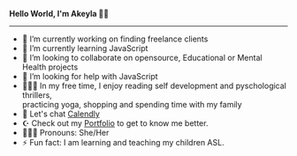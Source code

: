 <b>Hello World, I'm Akeyla 👋🏽</b>
<hr>

- 🔭 I’m currently working on finding freelance clients
- 🌱 I’m currently learning JavaScript
- 👯 I’m looking to collaborate on opensource, Educational or Mental Health projects
- 🤔 I’m looking for help with JavaScript
- 🧘🏽‍♀️ In my free time, I enjoy reading self development and pyschological thrillers,<br>
practicing yoga, shopping and spending time with my family
- 💬 Let's chat [Calendly](https://calendly.com/akeylavirgin)
- ☪︎ Check out my [Portfolio](www.akeylavirgin.com) to get to know me better.
- 👩🏽‍🦱 Pronouns: She/Her
- ⚡ Fun fact: I am learning and teaching my children ASL. 
